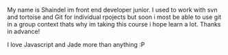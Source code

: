 My name is Shaindel im front end developer junior.
I used to work with svn and tortoise and Git for individual rpojects but soon i most be able to use git in a group context thats why im taking this course
i hope learn a lot.
Thanks in advance!

I love Javascript and Jade more than anything :P
